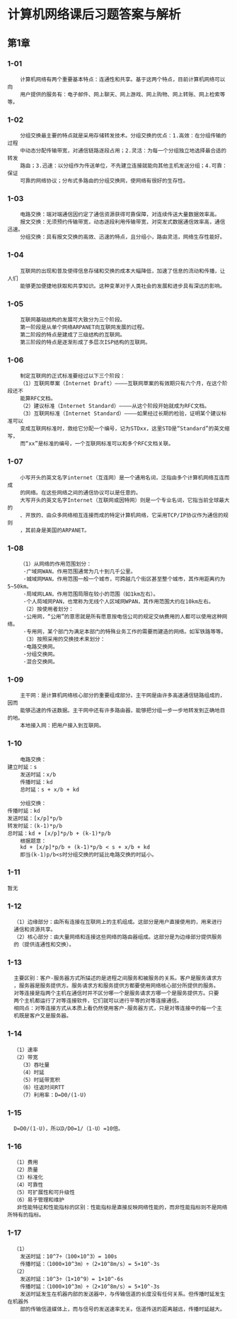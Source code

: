 # 计算机网络课后习题答案与解析
## 第1章
### 1-01
        计算机网络有两个重要基本特点：连通性和共享。基于这两个特点，目前计算机网络可以向
        用户提供的服务有：电子邮件、网上聊天、网上游戏、网上购物、网上转账、网上检索等等。
### 1-02
        分组交换最主要的特点就是采用存储转发技术。分组交换的优点：1.高效：在分组传输的过程
        中动态分配传输带宽，对通信链路逐段占用；2.灵活：为每一个分组独立地选择最合适的转发
        路由；3.迅速：以分组作为传送单位，不先建立连接就能向其他主机发送分组；4.可靠：保证
        可靠的网络协议；分布式多路由的分组交换网，使网络有很好的生存性。
### 1-03
        电路交换：端对端通信因约定了通信资源获得可靠保障，对连续传送大量数据效率高。
        报文交换：无须预约传输带宽，动态逐段利用传输带宽，对突发式数据通信效率高，通信迅速。
        分组交换：具有报文交换的高效、迅速的特点，且分组小，路由灵活，网络生存性能好。
### 1-04
        互联网的出现和普及使得信息存储和交换的成本大幅降低，加速了信息的流动和传播，让人们
        能够更加便捷地获取和共享知识。这种变革对于人类社会的发展和进步具有深远的影响。
### 1-05
        互联网基础结构的发展可大致分为三个阶段。
        第一阶段是从单个网络ARPANET向互联网发展的过程。
        第二阶段的特点是建成了三级结构的互联网。
        第三阶段的特点是逐渐形成了多层次ISP结构的互联网。
### 1-06
        制定互联网的正式标准要经过以下三个阶段：
        （1）互联网草案（Internet Draft）————互联网草案的有效期只有六个月，在这个阶段还不
        能算RFC文档。
        （2）建议标准（Internet Standard）————从这个阶段开始就成为RFC文档。
        （3）互联网标准（Internet Standard）————如果经过长期的检验，证明某个建议标准可以
        变成互联网标准时，救给它分配一个编号，记为STDxx，这里STD是“Standard”的英文缩写，
        而“xx”是标准的编号，一个互联网标准可以和多个RFC文档关联。
### 1-07
        小写开头的英文名字internet（互连网）是一个通用名词，泛指由多个计算机网络互连而成
        的网络。在这些网络之间的通信协议可以是任意的。
        大写开头的英文名字Internet（互联网或因特网）则是一个专业名词，它指当前全球最大的
        、开放的、由众多网络相互连接而成的特定计算机网络，它采用TCP/IP协议作为通信的规则
        ，其前身是美国的ARPANET。
### 1-08
        （1）从网络的作用范围划分：
         ·广域网WAN，作用范围通常为几十到几千公里。
         ·城域网MAN，作用范围一般一个城市，可跨越几个街区甚至整个城市，其作用距离约为5~50km。
         ·局域网LAN，作用范围局限在较小的范围（如1km左右）。
         ·个人局域网PAN，也常称为无线个人区域网WPAN，其作用范围大约在10km左右。
         （2）按使用者划分：
         ·公用网，“公用”的意思就是所有愿意按电信公司的规定交纳费用的人都可以使用这种网络。
         ·专用网，某个部门为满足本部门的特殊业务工作的需要而建造的网络。如军铁路等等。
         （3）按照采用的交换技术来划分：
         ·电路交换网。
         ·分组交换网。
         ·混合交换网。
### 1-09
        主干网：是计算机网络核心部分的重要组成部分。主干网是由许多高速通信链路组成的，因而
        能够迅速的传送数据。主干网中还有许多路由器，能够把分组一步一步地转发到正确地目的地。
        本地接入网：把用户接入到互联网。
### 1-10
        电路交换：
	建立时延：s
        发送时延：x/b 
        传播时延：kd
        总时延：s + x/b + kd

        分组交换：
	传播时延：kd
	发送时延：[x/p]*p/b
	转发时延：(k-1)*p/b
	总时延：kd + [x/p]*p/b + (k-1)*p/b
        根据题意：
        kd + [x/p]*p/b + (k-1)*p/b < s + x/b + kd
        即当(k-1)p/b<s时分组交换的时延比电路交换的时延小。
### 1-11
	暂无
### 1-12
	  （1）边缘部分：由所有连接在互联网上的主机组成。这部分是用户直接使用的，用来进行
	  通信和资源共享。
	  （2）核心部分：由大量网络和连接这些网络的路由器组成。这部分是为边缘部分提供服务
	  的（提供连通性和交换）。
### 1-13
	  主要区别：客户-服务器方式所描述的是进程之间服务和被服务的关系。客户是服务请求方
	  ，服务器是服务提供方。服务请求方和服务提供方都要使用网络核心部分所提供的服务。
	  对等连接是指两个主机在通信时并不区分哪一个是服务请求方哪一个是服务提供方。只要
	  两个主机都运行了对等连接软件，它们就可以进行平等的对等连接通信。
	  相同点：对等连接方式从本质上看仍然使用客户-服务器方式，只是对等连接中的每一个主
	  机既是客户又是服务器。
### 1-14
	  （1）速率
	  （2）带宽
	    （3）吞吐量
	    （4）时延
	    （5）时延带宽积
	    （6）往返时间RTT
	    （7）利用率：D=D0/(1-U)
### 1-15
	  D=D0/(1-U)，所以D/D0=1/（1-U）=10倍。
### 1-16
	  （1）费用
	  （2）质量
	  （3）标准化
	  （4）可靠性
	  （5）可扩展性和可升级性
	  （6）易于管理和维护
	   非性能特征和性能指标的区别：性能指标是直接反映网络性能的，而非性能指标则不是网络所特有的指标。
### 1-17
	  （1）
		发送时延：10^7÷（100×10^3）= 100s
		传播时延：（1000×10^3m）÷（2×10^8m/s）= 5×10^-3s
	  （2）
		发送时延：10^3÷（1×10^9）= 1×10^-6s
		传播时延：（1000×10^3m）÷（2×10^8m/s）= 5×10^-3s
		发送时延发生在机器内部的发送器中，与传输信道的长度没有任何关系。但传播时延发生在机器外
		部的传输信道媒体上，而与信号的发送速率无关。信道传送的距离越远，传播时延越大。

	  

	


        
